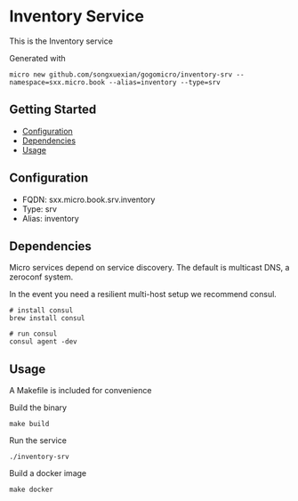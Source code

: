 # Inventory Service

This is the Inventory service

Generated with

```
micro new github.com/songxuexian/gogomicro/inventory-srv --namespace=sxx.micro.book --alias=inventory --type=srv
```

## Getting Started

- [Configuration](#configuration)
- [Dependencies](#dependencies)
- [Usage](#usage)

## Configuration

- FQDN: sxx.micro.book.srv.inventory
- Type: srv
- Alias: inventory

## Dependencies

Micro services depend on service discovery. The default is multicast DNS, a zeroconf system.

In the event you need a resilient multi-host setup we recommend consul.

```
# install consul
brew install consul

# run consul
consul agent -dev
```

## Usage

A Makefile is included for convenience

Build the binary

```
make build
```

Run the service
```
./inventory-srv
```

Build a docker image
```
make docker
```